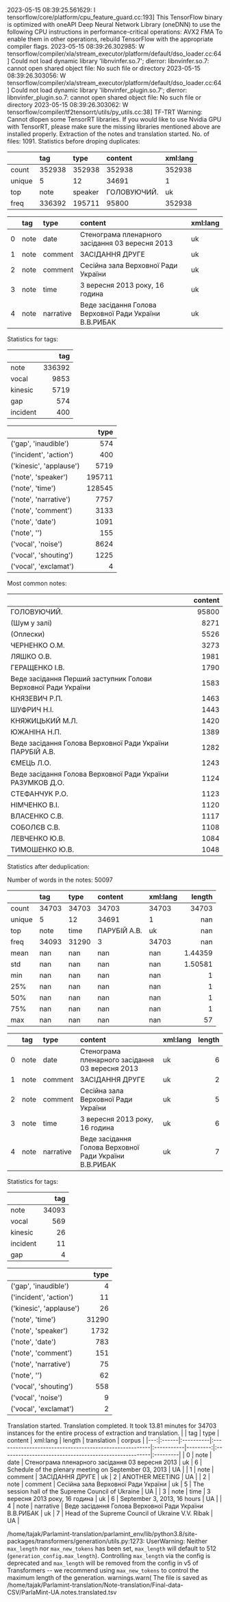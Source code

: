 2023-05-15 08:39:25.561629: I tensorflow/core/platform/cpu_feature_guard.cc:193] This TensorFlow binary is optimized with oneAPI Deep Neural Network Library (oneDNN) to use the following CPU instructions in performance-critical operations:  AVX2 FMA
To enable them in other operations, rebuild TensorFlow with the appropriate compiler flags.
2023-05-15 08:39:26.302985: W tensorflow/compiler/xla/stream_executor/platform/default/dso_loader.cc:64] Could not load dynamic library 'libnvinfer.so.7'; dlerror: libnvinfer.so.7: cannot open shared object file: No such file or directory
2023-05-15 08:39:26.303056: W tensorflow/compiler/xla/stream_executor/platform/default/dso_loader.cc:64] Could not load dynamic library 'libnvinfer_plugin.so.7'; dlerror: libnvinfer_plugin.so.7: cannot open shared object file: No such file or directory
2023-05-15 08:39:26.303062: W tensorflow/compiler/tf2tensorrt/utils/py_utils.cc:38] TF-TRT Warning: Cannot dlopen some TensorRT libraries. If you would like to use Nvidia GPU with TensorRT, please make sure the missing libraries mentioned above are installed properly.
Extraction of the notes and translation started.
No. of files: 1091.
Statistics before droping duplicates:



|        | tag    | type    | content     | xml:lang   |
|:-------|:-------|:--------|:------------|:-----------|
| count  | 352938 | 352938  | 352938      | 352938     |
| unique | 5      | 12      | 34691       | 1          |
| top    | note   | speaker | ГОЛОВУЮЧИЙ. | uk         |
| freq   | 336392 | 195711  | 95800       | 352938     |


|    | tag   | type      | content                                                | xml:lang   |
|---:|:------|:----------|:-------------------------------------------------------|:-----------|
|  0 | note  | date      | Стенограма пленарного засідання 03 вересня 2013        | uk         |
|  1 | note  | comment   | ЗАСІДАННЯ ДРУГЕ                                        | uk         |
|  2 | note  | comment   | Сесійна зала Верховної Ради України                    | uk         |
|  3 | note  | time      | 3 вересня 2013 року, 16 година                         | uk         |
|  4 | note  | narrative | Веде засідання Голова Верховної Ради України В.В.РИБАК | uk         |


Statistics for tags:

|          |    tag |
|:---------|-------:|
| note     | 336392 |
| vocal    |   9853 |
| kinesic  |   5719 |
| gap      |    574 |
| incident |    400 |


|                         |   type |
|:------------------------|-------:|
| ('gap', 'inaudible')    |    574 |
| ('incident', 'action')  |    400 |
| ('kinesic', 'applause') |   5719 |
| ('note', 'speaker')     | 195711 |
| ('note', 'time')        | 128545 |
| ('note', 'narrative')   |   7757 |
| ('note', 'comment')     |   3133 |
| ('note', 'date')        |   1091 |
| ('note', '')            |    155 |
| ('vocal', 'noise')      |   8624 |
| ('vocal', 'shouting')   |   1225 |
| ('vocal', 'exclamat')   |      4 |
Most common notes:

|                                                               |   content |
|:--------------------------------------------------------------|----------:|
| ГОЛОВУЮЧИЙ.                                                   |     95800 |
| (Шум у залі)                                                  |      8271 |
| (Оплески)                                                     |      5526 |
| ЧЕРНЕНКО О.М.                                                 |      3273 |
| ЛЯШКО О.В.                                                    |      1981 |
| ГЕРАЩЕНКО І.В.                                                |      1790 |
| Веде засідання Перший заступник Голови Верховної Ради України |      1583 |
| КНЯЗЕВИЧ Р.П.                                                 |      1463 |
| ШУФРИЧ Н.І.                                                   |      1443 |
| КНЯЖИЦЬКИЙ М.Л.                                               |      1420 |
| ЮЖАНІНА Н.П.                                                  |      1389 |
| Веде засідання Голова Верховної Ради України ПАРУБІЙ А.В.     |      1282 |
| ЄМЕЦЬ Л.О.                                                    |      1243 |
| Веде засідання Голова Верховної Ради України РАЗУМКОВ Д.О.    |      1124 |
| СТЕФАНЧУК Р.О.                                                |      1123 |
| НІМЧЕНКО В.І.                                                 |      1120 |
| ВЛАСЕНКО С.В.                                                 |      1117 |
| СОБОЛЄВ С.В.                                                  |      1108 |
| ЛЕВЧЕНКО Ю.В.                                                 |      1084 |
| ТИМОШЕНКО Ю.В.                                                |      1048 |
Statistics after deduplication:

Number of words in the notes: 50097

|        | tag   | type   | content      | xml:lang   |      length |
|:-------|:------|:-------|:-------------|:-----------|------------:|
| count  | 34703 | 34703  | 34703        | 34703      | 34703       |
| unique | 5     | 12     | 34691        | 1          |   nan       |
| top    | note  | time   | ПАРУБІЙ А.В. | uk         |   nan       |
| freq   | 34093 | 31290  | 3            | 34703      |   nan       |
| mean   | nan   | nan    | nan          | nan        |     1.44359 |
| std    | nan   | nan    | nan          | nan        |     1.50581 |
| min    | nan   | nan    | nan          | nan        |     1       |
| 25%    | nan   | nan    | nan          | nan        |     1       |
| 50%    | nan   | nan    | nan          | nan        |     1       |
| 75%    | nan   | nan    | nan          | nan        |     1       |
| max    | nan   | nan    | nan          | nan        |    57       |


|    | tag   | type      | content                                                | xml:lang   |   length |
|---:|:------|:----------|:-------------------------------------------------------|:-----------|---------:|
|  0 | note  | date      | Стенограма пленарного засідання 03 вересня 2013        | uk         |        6 |
|  1 | note  | comment   | ЗАСІДАННЯ ДРУГЕ                                        | uk         |        2 |
|  2 | note  | comment   | Сесійна зала Верховної Ради України                    | uk         |        5 |
|  3 | note  | time      | 3 вересня 2013 року, 16 година                         | uk         |        6 |
|  4 | note  | narrative | Веде засідання Голова Верховної Ради України В.В.РИБАК | uk         |        7 |


Statistics for tags:

|          |   tag |
|:---------|------:|
| note     | 34093 |
| vocal    |   569 |
| kinesic  |    26 |
| incident |    11 |
| gap      |     4 |


|                         |   type |
|:------------------------|-------:|
| ('gap', 'inaudible')    |      4 |
| ('incident', 'action')  |     11 |
| ('kinesic', 'applause') |     26 |
| ('note', 'time')        |  31290 |
| ('note', 'speaker')     |   1732 |
| ('note', 'date')        |    783 |
| ('note', 'comment')     |    151 |
| ('note', 'narrative')   |     75 |
| ('note', '')            |     62 |
| ('vocal', 'shouting')   |    558 |
| ('vocal', 'noise')      |      9 |
| ('vocal', 'exclamat')   |      2 |
Translation started.
Translation completed. It took 13.81 minutes for 34703 instances for the entire process of extraction and translation.
|    | tag   | type      | content                                                | xml:lang   |   length | translation                                           | corpus   |
|---:|:------|:----------|:-------------------------------------------------------|:-----------|---------:|:------------------------------------------------------|:---------|
|  0 | note  | date      | Стенограма пленарного засідання 03 вересня 2013        | uk         |        6 | Schedule of the plenary meeting on September 03, 2013 | UA       |
|  1 | note  | comment   | ЗАСІДАННЯ ДРУГЕ                                        | uk         |        2 | ANOTHER MEETING                                       | UA       |
|  2 | note  | comment   | Сесійна зала Верховної Ради України                    | uk         |        5 | The session hall of the Supreme Council of Ukraine    | UA       |
|  3 | note  | time      | 3 вересня 2013 року, 16 година                         | uk         |        6 | September 3, 2013, 16 hours                           | UA       |
|  4 | note  | narrative | Веде засідання Голова Верховної Ради України В.В.РИБАК | uk         |        7 | Head of the Supreme Council of Ukraine V.V. Ribak     | UA       |




/home/tajak/Parlamint-translation/parlamint_env/lib/python3.8/site-packages/transformers/generation/utils.py:1273: UserWarning: Neither `max_length` nor `max_new_tokens` has been set, `max_length` will default to 512 (`generation_config.max_length`). Controlling `max_length` via the config is deprecated and `max_length` will be removed from the config in v5 of Transformers -- we recommend using `max_new_tokens` to control the maximum length of the generation.
  warnings.warn(
The file is saved as /home/tajak/Parlamint-translation/Note-translation/Final-data-CSV/ParlaMint-UA.notes.translated.tsv
